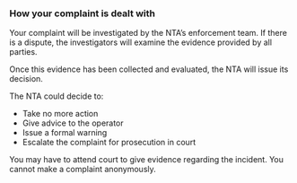 ###  **How your complaint is dealt with**

Your complaint will be investigated by the NTA’s enforcement team. If there is
a dispute, the investigators will examine the evidence provided by all
parties.

Once this evidence has been collected and evaluated, the NTA will issue its
decision.

The NTA could decide to:

  * Take no more action 
  * Give advice to the operator 
  * Issue a formal warning 
  * Escalate the complaint for prosecution in court 

You may have to attend court to give evidence regarding the incident. You
cannot make a complaint anonymously.
